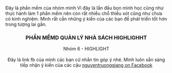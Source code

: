Đây là phần mềm cùa nhóm mình
Vì đây là lần đầu bọn mình học cũng như thực hành làm 1 phần mềm nên còn rất nhiều chỗ thiếu xót cũng như chưa có kinh nghiệm. Mình rất cần những ý kiến của các bạn để phát triển tốt hơn trong tượng lai gần.
<!-- PROJECT LOGO -->
<h3 align="center"> PHẦN MỀMD QUẢN LÝ NHÀ SÁCH HIGHLIGHHT </h3>
  <p align="center">
    Nhóm 6 - HIGHLIGHT
      <br />
    <br />
  Đây là link fb của mình các bạn cứ nhắn tin góp ý nhé. Mình luôn sẵn sàng tiếp nhận ý kiến của các cậu
    <a href="https://www.facebook.com/binbin.ntg.0102021/">nguyentruonggiang on Facebook</a>
